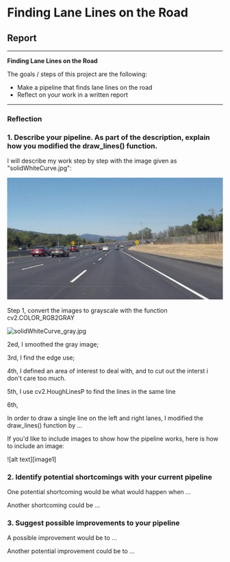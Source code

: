 # **Finding Lane Lines on the Road** 

## Report

---

**Finding Lane Lines on the Road**

The goals / steps of this project are the following:
* Make a pipeline that finds lane lines on the road
* Reflect on your work in a written report

---

### Reflection



### 1. Describe your pipeline. As part of the description, explain how you modified the draw_lines() function.

I will describe my work step by step with the image given as "solidWhiteCurve.jpg":

![solidWhiteCurve.jpg](https://github.com/alchian/Find-car-lines/blob/test_images/solidWhiteCurve.jpg "solidWhiteCurve.jpg")

Step 1, convert the images to grayscale with the function cv2.COLOR_RGB2GRAY

![solidWhiteCurve_gray.jpg](Find-car-lines/solidWhiteCurve_test_images_grayt.jpg "solidWhiteCurve_gray.jpg")

2ed, I smoothed the gray image;

3rd, I find the edge use;

4th, I defined an area of interest to deal with, and to cut out the interst i don't care too much.

5th, I use cv2.HoughLinesP to find the lines in the same line

6th, 


In order to draw a single line on the left and right lanes, I modified the draw_lines() function by ...

If you'd like to include images to show how the pipeline works, here is how to include an image: 

![alt text][image1]


### 2. Identify potential shortcomings with your current pipeline


One potential shortcoming would be what would happen when ... 

Another shortcoming could be ...


### 3. Suggest possible improvements to your pipeline

A possible improvement would be to ...

Another potential improvement could be to ...
